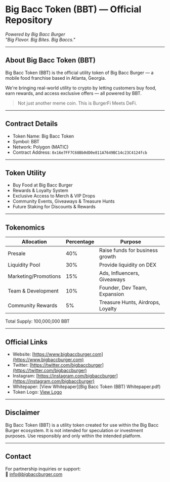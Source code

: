 # Big Bacc Token (BBT) — Official Repository  
*Powered by Big Bacc Burger*  
*"Big Flavor. Big Bites. Big Baccs."*

---

## About Big Bacc Token (BBT)

Big Bacc Token (BBT) is the official utility token of Big Bacc Burger — a mobile food franchise based in Atlanta, Georgia.

We're bringing real-world utility to crypto by letting customers buy food, earn rewards, and access exclusive offers — all powered by BBT.

> Not just another meme coin. This is BurgerFi Meets DeFi.

---

## Contract Details

- Token Name: Big Bacc Token  
- Symbol: BBT  
- Network: Polygon (MATIC)  
- Contract Address: `0x16e7FF7C68Bb0dD0e811A7649BC14c23C4124fcb`

---

## Token Utility

- Buy Food at Big Bacc Burger
- Rewards & Loyalty System
- Exclusive Access to Merch & VIP Drops
- Community Events, Giveaways & Treasure Hunts
- Future Staking for Discounts & Rewards

---

## Tokenomics

| Allocation            | Percentage | Purpose                                   |
|----------------------|-------------|-------------------------------------------|
| Presale              | 40%         | Raise funds for business growth           |
| Liquidity Pool       | 30%         | Provide liquidity on DEX                  |
| Marketing/Promotions | 15%         | Ads, Influencers, Giveaways               |
| Team & Development   | 10%         | Founder, Dev Team, Expansion              |
| Community Rewards    | 5%          | Treasure Hunts, Airdrops, Loyalty         |

Total Supply: 100,000,000 BBT  

---

## Official Links

- Website: [https://www.bigbaccburger.com](https://www.bigbaccburger.com)
- Twitter: [https://twitter.com/bigbaccburger](https://twitter.com/bigbaccburger)
- Instagram: [https://instagram.com/bigbaccburger](https://instagram.com/bigbaccburger)
- Whitepaper: [View Whitepaper](Big Bacc Token (BBT) Whitepaper.pdf)  
- Token Logo: [View Logo](./bbt-logo.png)

---

## Disclaimer

Big Bacc Token (BBT) is a utility token created for use within the Big Bacc Burger ecosystem. It is not intended for speculation or investment purposes. Use responsibly and only within the intended platform.

---

## Contact

For partnership inquiries or support:  
📧 info@bigbaccburger.com

